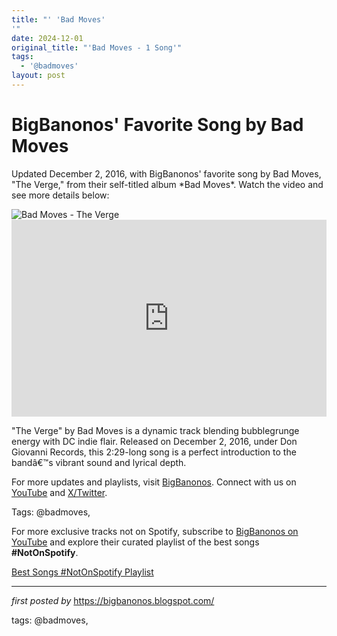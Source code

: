 ```yaml
---
title: "' 'Bad Moves'
'"
date: 2024-12-01
original_title: "'Bad Moves - 1 Song'"
tags:
  - '@badmoves'
layout: post
---
```

<!-- Post Title -->
<h1 >BigBanonos' Favorite Song by Bad Moves</h1> <!-- Introductory Text -->
<p >Updated December 2, 2016, with BigBanonos' favorite song by Bad Moves, "The Verge," from their self-titled album *Bad Moves*. Watch the video and see more details below:</p> <!-- Featured Image -->
<div > <img src="https://f4.bcbits.com/img/0013008432_10.jpg" alt="Bad Moves - The Verge" />
</div> <!-- YouTube Video Embed -->
<div > <iframe width="100%" height="315" src="https://www.youtube.com/embed/Cr7df9eRoQk" title="Bad Moves - "The Verge" | Music Video" frameborder="0" allow="accelerometer; autoplay; clipboard-write; encrypted-media; gyroscope; picture-in-picture; web-share" referrerpolicy="strict-origin-when-cross-origin" allowfullscreen></iframe>
</div> <!-- Song Information -->
<div > <p>"The Verge" by Bad Moves is a dynamic track blending bubblegrunge energy with DC indie flair. Released on December 2, 2016, under Don Giovanni Records, this 2:29-long song is a perfect introduction to the bandâ€™s vibrant sound and lyrical depth.</p>
</div> <!-- Footer Links -->
<div > <p>For more updates and playlists, visit <a href="https://bigbanonos.blogspot.com/" target="_blank">BigBanonos</a>. Connect with us on <a href="https://www.youtube.com/@BigBanonos" target="_blank">YouTube</a> and <a href="https://x.com/bigbanonos" target="_blank">X/Twitter</a>.</p>
</div> <!-- Tags -->
<p >Tags: @badmoves,</p>


<!--Subscribe and Playlist Links-->
<div>
    <p>For more exclusive tracks not on Spotify, subscribe to <a href="https://www.youtube.com/@BigBanonos" target="_blank">BigBanonos on YouTube</a> and explore their curated playlist of the best songs <strong>#NotOnSpotify</strong>.</p>
    <p><a href="https://www.youtube.com/playlist?list=PLtuNtuTatqI0kFahUCbtbfenC_ET5O_tr" target="_blank">Best Songs #NotOnSpotify Playlist<br /></a></p></div>

<hr />

<p><em>first posted by</em> <a href="https://bigbanonos.blogspot.com/" rel="noopener" target="_new">https://bigbanonos.blogspot.com/</a></p>

<p>tags: @badmoves,</p>

